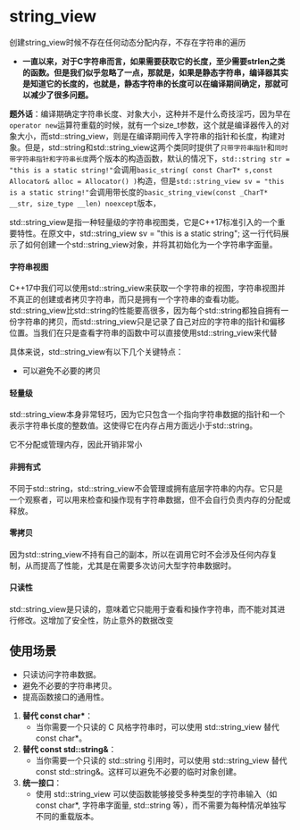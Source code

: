 # string_view

创建string_view时候不存在任何动态分配内存，不存在字符串的遍历

- **一直以来，对于C字符串而言，如果需要获取它的长度，至少需要strlen之类的函数。但是我们似乎忽略了一点，那就是，如果是静态字符串，编译器其实是知道它的长度的，也就是，静态字符串的长度可以在编译期间确定，那就可以减少了很多问题。**

**题外话**：编译期确定字符串长度、对象大小，这种并不是什么奇技淫巧，因为早在`operator new`运算符重载的时候，就有一个size_t参数，这个就是编译器传入的对象大小，而std::string_view，则是在编译期间传入字符串的指针和长度，构建对象。但是，std::string和std::string_view这两个类同时提供了`只带字符串指针`和`同时带字符串指针和字符串长度`两个版本的构造函数，默认的情况下，`std::string str = "this is a static string!"`会调用`basic_string( const CharT* s,const Allocator& alloc = Allocator() )`构造，但是`std::string_view sv = "this is a static string!"`会调用带长度的`basic_string_view(const _CharT* __str, size_type __len) noexcept`版本，

std::string_view是指一种轻量级的字符串视图类，它是C++17标准引入的一个重要特性。在原文中，std::string_view sv = "this is a static string"; 这一行代码展示了如何创建一个std::string_view对象，并将其初始化为一个字符串字面量。

#### 字符串视图

C++17中我们可以使用std::string_view来获取一个字符串的视图，字符串视图并不真正的创建或者拷贝字符串，而只是拥有一个字符串的查看功能。std::string_view比std::string的性能要高很多，因为每个std::string都独自拥有一份字符串的拷贝，而std::string_view只是记录了自己对应的字符串的指针和偏移位置。当我们在只是查看字符串的函数中可以直接使用std::string_view来代替

具体来说，std::string_view有以下几个关键特点：

- 可以避免不必要的拷贝

#### 轻量级

std::string_view本身非常轻巧，因为它只包含一个指向字符串数据的指针和一个表示字符串长度的整数值。这使得它在内存占用方面远小于std::string。

它不分配或管理内存，因此开销非常小

#### 非拥有式

不同于std::string，std::string_view不会管理或拥有底层字符串的内存。它只是一个观察者，可以用来检查和操作现有字符串数据，但不会自行负责内存的分配或释放。



#### 零拷贝

因为std::string_view不持有自己的副本，所以在调用它时不会涉及任何内存复制，从而提高了性能，尤其是在需要多次访问大型字符串数据时。

#### 只读性

std::string_view是只读的，意味着它只能用于查看和操作字符串，而不能对其进行修改。这增加了安全性，防止意外的数据改变

## 使用场景

- 只读访问字符串数据。
- 避免不必要的字符串拷贝。
- 提高函数接口的通用性。

1. **替代 const char\***：
   - 当你需要一个只读的 C 风格字符串时，可以使用 std::string_view 替代 const char*。
2. **替代 const std::string&**：
   - 当你需要一个只读的 std::string 引用时，可以使用 std::string_view 替代 const std::string&。这样可以避免不必要的临时对象创建。
3. **统一接口**：
   - 使用 std::string_view 可以使函数能够接受多种类型的字符串输入（如 const char*, 字符串字面量, std::string 等），而不需要为每种情况单独写不同的重载版本。



